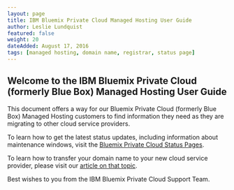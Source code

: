 ```yaml
---
layout: page
title: IBM Bluemix Private Cloud Managed Hosting User Guide
author: Leslie Lundquist
featured: false
weight: 20
dateAdded: August 17, 2016
tags: [managed hosting, domain name, registrar, status page]
---
```


## Welcome to the IBM Bluemix Private Cloud (formerly Blue Box) Managed Hosting User Guide


This document offers a way for our Bluemix Private Cloud (formerly Blue Box) Managed Hosting customers to find information they need as they are migrating to other cloud service providers.

To learn how to get the latest status updates, including information about maintenance windows, visit the [Bluemix Private Cloud Status Pages](http://ibm-blue-box-help.github.io/help-documentation/gettingstarted/commonadmin/status-pages/).

To learn how to transfer your domain name to your new cloud service provider, please visit our [article on that topic](http://ibm-blue-box-help.github.io/help-documentation/gettingstarted/commonadmin/Transferring_A_Domain_From_Blue_Box/).

Best wishes to you from the IBM Bluemix Private Cloud Support Team.
